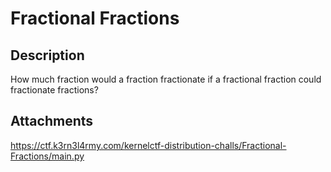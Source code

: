 # Fractional Fractions

##  Description

How much fraction would a fraction fractionate if a fractional fraction could fractionate fractions?
## Attachments

https://ctf.k3rn3l4rmy.com/kernelctf-distribution-challs/Fractional-Fractions/main.py

